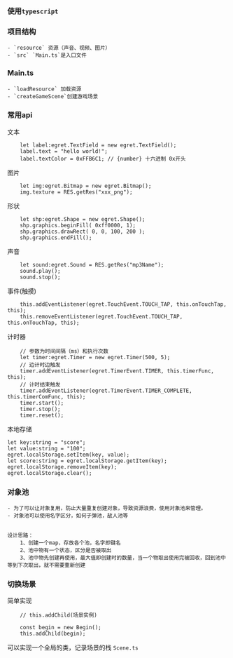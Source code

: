 ### 使用`typescript`

### 项目结构
    - `resource` 资源（声音、视频、图片）
    - `src` `Main.ts`是入口文件


### Main.ts
    - `loadResource` 加载资源
    - `createGameScene`创建游戏场景

### 常用api
文本
```
    let label:egret.TextField = new egret.TextField(); 
    label.text = "hello world!"; 
    label.textColor = 0xFFB6C1; // {number} 十六进制 0x开头
```
图片
```
    let img:egret.Bitmap = new egret.Bitmap();
    img.texture = RES.getRes("xxx_png");
```
形状
```
    let shp:egret.Shape = new egret.Shape();
    shp.graphics.beginFill( 0xff0000, 1);
    shp.graphics.drawRect( 0, 0, 100, 200 );
    shp.graphics.endFill();
```
声音
```
    let sound:egret.Sound = RES.getRes("mp3Name");
    sound.play();
    sound.stop();
```
事件(触摸)
```
    this.addEventListener(egret.TouchEvent.TOUCH_TAP, this.onTouchTap, this);
    this.removeEventListener(egret.TouchEvent.TOUCH_TAP, this.onTouchTap, this);
```
计时器
```
    // 参数为时间间隔（ms）和执行次数
    let timer:egret.Timer = new egret.Timer(500, 5); 
    // 边计时边触发
    timer.addEventListener(egret.TimerEvent.TIMER, this.timerFunc, this);
    // 计时结束触发
    timer.addEventListener(egret.TimerEvent.TIMER_COMPLETE, this.timerComFunc, this);
    timer.start();
    timer.stop();
    timer.reset();
```
本地存储
```
let key:string = "score";
let value:string = "100";
egret.localStorage.setItem(key, value);
let score:string = egret.localStorage.getItem(key);
egret.localStorage.removeItem(key);
egret.localStorage.clear();
```


### 对象池
    - 为了可以让对象复用，防止大量重复创建对象，导致资源浪费，使用对象池来管理。
    - 对象池可以使用名字区分，如何子弹池，敌人池等
```    

设计思路：
    1、创建一个map，存放各个池，名字即键名
    2、池中物有一个状态，区分是否被取出
    3、池中物先创建再使用，最大值即创建时的数量，当一个物取出使用完被回收，回到池中等到下次取出，就不需要重新创建

```

### 切换场景
简单实现
```
    // this.addChild(场景实例)

    const begin = new Begin();
    this.addChild(begin);
```
可以实现一个全局的类，记录场景的栈 `Scene.ts`